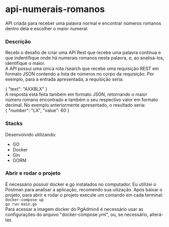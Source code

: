 # api-numerais-romanos
API criada para receber uma palavra normal e encontrar números romanos dentro dela e escolher o maior numeral.

<h3> Descrição </h3>
<p> Recebi o desafio de criar uma API Rest que recebe uma palavra contínua e que indentifique onde há numerais romanos nesta palavra, e,
  ao analisá-los, identifique o maior. <br>
 A API possui uma única rota /search que recebe uma requisição REST em formato JSON
contendo a lista de números no corpo da requisição. Por exemplo, para a entrada apresentada, a requisição seria:<br>

{ "text": "AXXBLX" }<br>
  A resposta está feita também em formato JSON, retornando o maior número romano encontrado e
também o seu respectivo valor em formato decimal. No exemplo anteriormente apresentado, o resultado
seria:<br>
  {
"number": "LX",
"value": 60
}<br>
</p>
  
  <h3>Stacks</h3>
  <p>Desenvolvido utilizando:
<ul>
  <li>GO</li>
  <li>Docker</li>
  <li>Gin</li>
  <li>GORM</li>
  </ul></p>
  
  <h3>Abrir e rodar o projeto</h3>
  <p>É necessário possuir docker e go instalados no computador.
  Eu utilizei o Postman para analisar a aplicação, recomendo sua uilização.
  Após baixar o projeto, para abrir e rodar o projeto execute um comando em cada terminal:<br>
  <code>docker-compose up</code><br>
  <code>go run main.go</code><br>
  Para acessar a imagem docker do PgAdmin4 é necessário usar as configurações do arquivo "docker-compose.yml", ou, se necessário, alterá-las.
